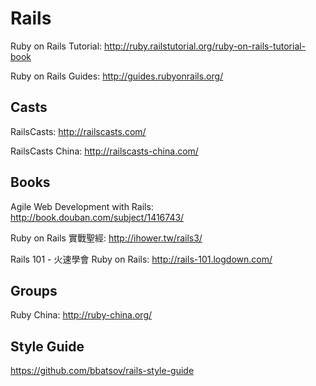 # Rails

Ruby on Rails Tutorial: http://ruby.railstutorial.org/ruby-on-rails-tutorial-book

Ruby on Rails Guides: http://guides.rubyonrails.org/

## Casts

RailsCasts: http://railscasts.com/

RailsCasts China: http://railscasts-china.com/

## Books

Agile Web Development with Rails: http://book.douban.com/subject/1416743/

Ruby on Rails 實戰聖經: http://ihower.tw/rails3/

Rails 101 - 火速學會 Ruby on Rails: http://rails-101.logdown.com/

## Groups

Ruby China: http://ruby-china.org/

## Style Guide

https://github.com/bbatsov/rails-style-guide
